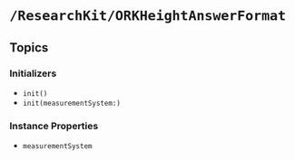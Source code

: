 # ``/ResearchKit/ORKHeightAnswerFormat``

<!-- The content below this line is auto-generated and is redundant. You should either incorporate it into your content above this line or delete it. -->

## Topics

### Initializers

- ``init()``
- ``init(measurementSystem:)``

### Instance Properties

- ``measurementSystem``